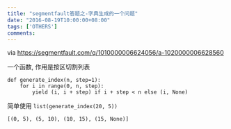 ```yaml
---
title: "segmentfault答题之-字典生成的一个问题"
date: "2016-08-19T10:00:00+08:00"
tags: ['OTHERS']
comments: 
---
```



via <https://segmentfault.com/q/1010000006624056/a-1020000006628560>

一个函数, 作用是按区切割列表
```
def generate_index(n, step=1):
    for i in range(0, n, step):
        yield (i, i + step) if i + step < n else (i, None)
 ```
 简单使用
 `list(generate_index(20, 5))`
 ```
[(0, 5), (5, 10), (10, 15), (15, None)]
``` 